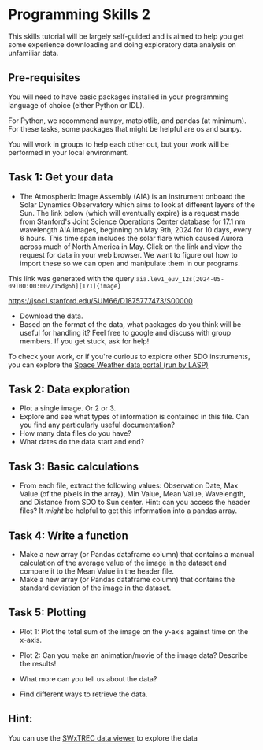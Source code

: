 # Programming Skills 2

This skills tutorial will be largely self-guided and is aimed to help you get some experience downloading and doing exploratory data analysis on unfamiliar data.

## Pre-requisites
You will need to have basic packages installed in your programming language of choice (either Python or IDL).

For Python, we recommend numpy, matplotlib, and pandas (at minimum). For these tasks, some packages that might be helpful are os and sunpy.

You will work in groups to help each other out, but your work will be performed in your local environment.

## Task 1: Get your data

* The Atmospheric Image Assembly (AIA) is an instrument onboard the Solar Dynamics Observatory which aims to look at different layers of the Sun. The link below (which will eventually expire) is a request made from Stanford's Joint Science Operations Center database for 17.1 nm wavelength AIA images, beginning on May 9th, 2024 for 10 days, every 6 hours. This time span includes the solar flare which caused Aurora across much of North America in May. Click on the link and view the request for data in your web browser. We want to figure out how to import these so we can open and manipulate them in our programs.

This link was generated with the query `aia.lev1_euv_12s[2024-05-09T00:00:00Z/15d@6h][171]{image}`

https://jsoc1.stanford.edu/SUM66/D1875777473/S00000

* Download the data.
* Based on the format of the data, what packages do you think will be useful for handling it? Feel free to google and discuss with group members. If you get stuck, ask for help!

To check your work, or if you're curious to explore other SDO instruments, you can explore the [Space Weather data portal (run by LASP)](https://lasp.colorado.edu/space-weather-portal/data)

## Task 2: Data exploration
* Plot a single image. Or 2 or 3.
* Explore and see what types of information is contained in this file. Can you find any particularly useful documentation?
* How many data files do you have?
* What dates do the data start and end?

## Task 3: Basic calculations
* From each file, extract the following values: Observation Date, Max Value (of the pixels in the array), Min Value, Mean Value, Wavelength, and Distance from SDO to Sun center. Hint: can you access the header files? It *might* be helpful to get this information into a pandas array.

## Task 4: Write a function

* Make a new array (or Pandas dataframe column) that contains a manual calculation of the average value of the image in the dataset and compare it to the Mean Value in the header file.
* Make a new array (or Pandas dataframe column) that contains the standard deviation of the image in the dataset.

## Task 5: Plotting

* Plot 1: Plot the total sum of the image on the y-axis against time on the x-axis.
* Plot 2: Can you make an animation/movie of the image data? Describe the results!

* What more can you tell us about the data?
* Find different ways to retrieve the data.

## Hint:
You can use the [SWxTREC data viewer](https://lasp.colorado.edu/space-weather-portal/data/display?lz=N4IghgxgLglgbgUwLQCcwDsDmCQC4QDaAjAOxECsATAJzWUAMjjANKRdfQCxNMC6IzEAHsArlAQpUGbHkIUiADnIcAbEWorOJVmXIBmcpv0LKe-oIAOAGyFQAzrOAAdENdt2XuAs5AATMFBgdgj2nt4u-oHBUACSvp4uMHYA7mAA%2Bna%2BQmlgMOlsaQBmMFYIdmlQABYw6OgI8QIuaFgIAGpgKB544SDoYAC2CAkgIihWLswRSdZgAJ4AcgNDeC4x-WDYAAQAqgBKADIuAL68J5PCFrBC6F24wEdnLnDDRAB0b-THAiAoQslIECEVlkBEorHMIDsgQgAGt6rJCmArMEQEcgA) to explore the data


